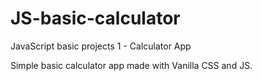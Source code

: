 # JS-basic-calculator
JavaScript basic projects 1 - Calculator App

Simple basic calculator app made with Vanilla CSS and JS.
